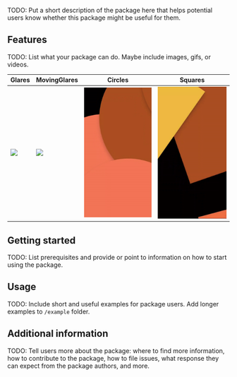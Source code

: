 TODO: Put a short description of the package here that helps potential users
know whether this package might be useful for them.

## Features

TODO: List what your package can do. Maybe include images, gifs, or videos.

| Glares                                       | MovingGlares                                       | Circles                                       | Squares                                       |
|----------------------------------------------|----------------------------------------------------|-----------------------------------------------|-----------------------------------------------|
| <img src="/readme/glares.gif" width="200" /> | <img src="/readme/movingGlares.gif" width="200" /> | <img src="/readme/circles.gif" width="200" /> | <img src="/readme/squares.gif" width="200" /> |

## Getting started

TODO: List prerequisites and provide or point to information on how to
start using the package.

## Usage

TODO: Include short and useful examples for package users. Add longer examples
to `/example` folder.

## Additional information

TODO: Tell users more about the package: where to find more information, how to
contribute to the package, how to file issues, what response they can expect
from the package authors, and more.
